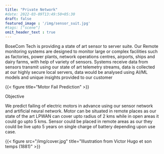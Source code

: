 ```yaml
---
title: "Private Network"
#date: 2022-03-09T13:49:50+05:30
draft: false
featured_image : '/img/sensor_suit.jpg'
#tags: ["scene"]
omit_header_text : true
---
```


BoseCom Tech is providing a state of art sensor to server suite.
Our Remote monitoring systems are designed to monitor large or complex
facilities such as factories, power plants, network operations centres,
airports, ships and dairy farms, with help of variety of sensors. Systems
receive data from sensors transmit using our state of art telemetry streams,
data is collected at our highly secure local servers, data would be analysed
using AI/ML models and unique insights provided to our customer

{{< figure title="Motor Fail Prediction" >}}

Objective

We predict failing of electric
motors in advance using our
sensor network and artificial
neural network. Motor can be
situated in remote places as
our state of the art LPWAN can
cover upto radius of 2 kms
while in open areas it could go
upto 5 kms. Sensor could be
placed in remote areas as our
they could be live upto 5 years
on single charge of battery
depending upon use case.

{{< figure src="/img/cover.jpg" title="Illustration from Victor Hugo et son temps (1881)" >}}
